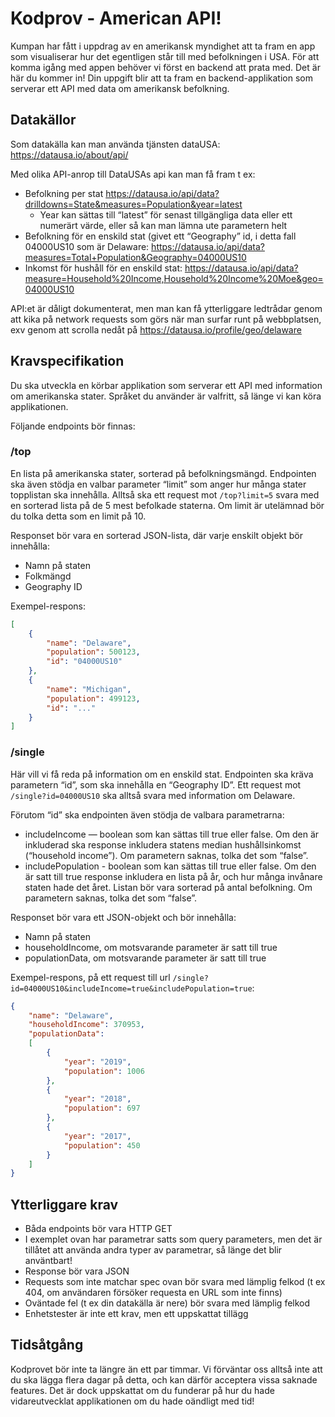 
# Kodprov - American API!

Kumpan har fått i uppdrag av en amerikansk myndighet att ta fram en app som visualiserar hur det egentligen står till med befolkningen i USA. För att komma igång med appen behöver vi först en backend att prata med. Det är här du kommer in! Din uppgift blir att ta fram en backend-applikation som serverar ett API med data om amerikansk befolkning.

## Datakällor
Som datakälla kan man använda tjänsten dataUSA: https://datausa.io/about/api/

Med olika API-anrop till DataUSAs api kan man få fram t ex:
- Befolkning per stat https://datausa.io/api/data?drilldowns=State&measures=Population&year=latest 
    - Year kan sättas till “latest” för senast tillgängliga data eller ett numerärt värde, eller så kan man lämna ute parametern helt
- Befolkning för en enskild stat (givet ett “Geography” id, i detta fall 04000US10 som är Delaware: https://datausa.io/api/data?measures=Total+Population&Geography=04000US10
- Inkomst för hushåll för en enskild stat: https://datausa.io/api/data?measure=Household%20Income,Household%20Income%20Moe&geo=04000US10

API:et är dåligt dokumenterat, men man kan få ytterliggare ledtrådar genom att kika på network requests som görs när man surfar runt på webbplatsen, exv genom att scrolla nedåt på https://datausa.io/profile/geo/delaware

## Kravspecifikation
Du ska utveckla en körbar applikation som serverar ett API med information om amerikanska stater. Språket du använder är valfritt, så länge vi kan köra applikationen. 

Följande endpoints bör finnas:

### /top
En lista på amerikanska stater, sorterad på befolkningsmängd. Endpointen ska även stödja en valbar parameter “limit” som anger hur många stater topplistan ska innehålla. Alltså ska ett request mot `/top?limit=5` svara med en sorterad lista på de 5 mest befolkade staterna. Om limit är utelämnad bör du tolka detta som en limit på 10.

Responset bör vara en sorterad JSON-lista, där varje enskilt objekt bör innehålla: 
- Namn på staten
- Folkmängd
- Geography ID

Exempel-respons:
```json
[
    {
        "name": "Delaware",
        "population": 500123,
        "id": "04000US10"
    },
    {
        "name": "Michigan",
        "population": 499123,
        "id": "..."
    }
]
```


### /single

Här vill vi få reda på information om en enskild stat. Endpointen ska kräva parametern “id”, som ska innehålla en “Geography ID”. Ett request mot `/single?id=04000US10` ska alltså svara med information om Delaware. 

Förutom “id” ska endpointen även stödja de valbara parametrarna:
- includeIncome — boolean som kan sättas till true eller false. Om den är inkluderad ska response inkludera statens median hushållsinkomst (“household income”). Om parametern saknas, tolka det som “false”.
- includePopulation - boolean som kan sättas till true eller false. Om den är satt till true response inkludera en lista på år, och hur många invånare staten hade det året. Listan bör vara sorterad på antal befolkning. Om parametern saknas, tolka det som “false”.

Responset bör vara ett JSON-objekt och bör innehålla:
- Namn på staten
- householdIncome, om motsvarande parameter är satt till true
- populationData, om motsvarande parameter är satt till true

Exempel-respons, på ett request till url `/single?id=04000US10&includeIncome=true&includePopulation=true`:

```json
{
    "name": "Delaware",
    "householdIncome": 370953,
    "populationData": 
    [
        {
            "year": "2019",
            "population": 1006
        },
        {
            "year": "2018",
            "population": 697
        },
        {
            "year": "2017",
            "population": 450
        }
    ]
}
```

## Ytterliggare krav
- Båda endpoints bör vara HTTP GET
- I exemplet ovan har parametrar satts som query parameters, men det är tillåtet att använda andra typer av parametrar, så länge det blir använtbart!
- Response bör vara JSON
- Requests som inte matchar spec ovan bör svara med lämplig felkod (t ex 404, om användaren försöker requesta en URL som inte finns)
- Oväntade fel (t ex din datakälla är nere) bör svara med lämplig felkod
- Enhetstester är inte ett krav, men ett uppskattat tillägg

## Tidsåtgång

Kodprovet bör inte ta längre än ett par timmar. Vi förväntar oss alltså inte att du ska lägga flera dagar på detta, och kan därför acceptera vissa saknade features. Det är dock uppskattat om du funderar på hur du hade vidareutvecklat applikationen om du hade oändligt med tid! 